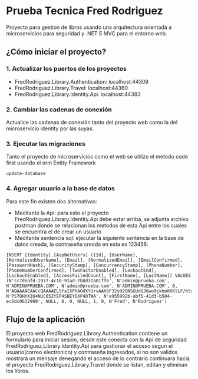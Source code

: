 # Prueba Tecnica Fred Rodriguez
Proyecto para gestion de libros usando una arquitectura orientada a microservicios para seguridad y .NET 5 MVC para el entorno web.

## ¿Cómo iniciar el proyecto?

### 1. Actualizar los puertos de los proyectos
* FredRodriguez.Library.Authentication: localhost:44309
* FredRodriguez.Library.Travel: localhost:44360
* FredRodriguez.Library.Identity.Api: localhost:44383

### 2. Cambiar las cadenas de conexión
Actualice las cadenas de conexión tanto del proyecto web como la del microservicio identity por las suyas.

### 3. Ejecutar las migraciones
Tanto el proyecto de microservicios como el web se utilizo el metodo code first usando el orm Entity Framework 
```
update-database 
```
### 4. Agregar usuario a la base de datos
Para este fin existen dos alternativas:
* Meditante la Api: para esto el proyecto FredRodriguez.Library.Identity.Api debe estar arriba, se adjunta archivo postman donde se relacionan los metodos de esta Api entre los cuales se encuentra el de crear un usuario
* Meditante sentencia sql: ejecutar la siguiente sentencia en la base de datos creada, la contraseña creada en esta es 123456:
```
INSERT [Identity].[AspNetUsers] ([Id], [UserName], [NormalizedUserName], [Email], [NormalizedEmail], [EmailConfirmed], [PasswordHash], [SecurityStamp], [ConcurrencyStamp], [PhoneNumber], [PhoneNumberConfirmed], [TwoFactorEnabled], [LockoutEnd], [LockoutEnabled], [AccessFailedCount], [FirstName], [LastName]) VALUES (N'cc7deafd-2977-4c1b-91ad-7b8d37a01ffe', N'admin@prueba.com', N'ADMIN@PRUEBA.COM', N'admin@prueba.com', N'ADMIN@PRUEBA.COM', 0, N'AQAAAAEAACcQAAAAEL5faIXPhAOdXYU+vAAKbF32yd2ONSGUdGJ6wo9jkhm8KKlLF/h5x0zjJbcPKt8WYg==', N'PS7QHYXIO4NUC65ZYEP4SBEYOXP4DTWA', N'e955992b-abf5-41d3-b504-ec6dc0632989', NULL, 0, 0, NULL, 1, 0, N'Fred', N'Rodríguez')
```
## Flujo de la aplicación
El proyecto web FredRodriguez.Library.Authentication contiene un formulario para iniciar sesion, desde este conecta con la Api de seguridad FredRodriguez.Library.Identity.Api para gestionar el acceso segun el usuario(correo electronico) y contraseña ingresados, si no son validos mostrará un mensaje denegando el acceso de lo contrario continuara hacia el proyecto FredRodriguez.Library.Travel donde se listan, editan y eliminan los libros.
